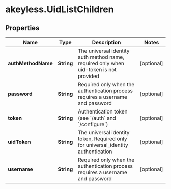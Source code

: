 # akeyless.UidListChildren

## Properties

Name | Type | Description | Notes
------------ | ------------- | ------------- | -------------
**authMethodName** | **String** | The universal identity auth method name, required only when uid-token is not provided | [optional] 
**password** | **String** | Required only when the authentication process requires a username and password | [optional] 
**token** | **String** | Authentication token (see &#x60;/auth&#x60; and &#x60;/configure&#x60;) | [optional] 
**uidToken** | **String** | The universal identity token, Required only for universal_identity authentication | [optional] 
**username** | **String** | Required only when the authentication process requires a username and password | [optional] 


